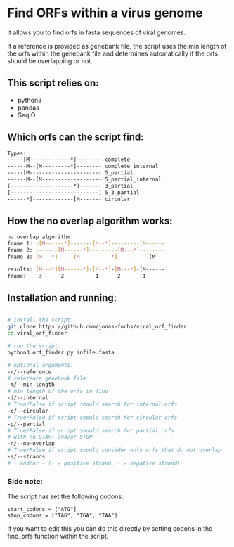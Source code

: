 # Find ORFs within a virus genome
It allows you to find orfs in fasta sequences of viral genomes.

If a reference is provided as genebank file, the script uses the min length of the orfs within the genebank file and determines automatically if the orfs should be overlapping or not.

## This script relies on:
* python3
* pandas
* SeqIO


## Which orfs can the script find:

```bash
Types:  
-----[M-------------*]-------- complete  
------M--[M---------*]-------- complete_internal  
-----[M----------------------- 5_partial  
------M--[M------------------- 5_partial_internal  
[--------------------*]------- 3_partial  
[----------------------------] 5_3_partial  
------*]-------------[M------- circular  
```

## How the no overlap algorithm works:

```bash
no overlap algorithm:  
frame 1: -[M------*]-------[M--*]---------[M------
frame 2: -------[M------*]---------[M---*]--------  
frame 3: [M---*]-----[M----------*]----------[M---  

results: [M---*][M------*]-[M--*]-[M---*]-[M------  
frame:    3      2          1      2       1  
```

## Installation and running:  

```bash

# install the script:
git clone https://github.com/jonas-fuchs/viral_orf_finder
cd viral_orf_finder

# run the script:
python3 orf_finder.py infile.fasta

# optional arguments:
-r/--reference
# reference genebank file
-m/--min-length
# min length of the orfs to find
-i/--internal
# True/False if script should search for internal orfs
-c/--circular
# True/False if script should search for circular orfs
-p/--partial
# True/False if script should search for partial orfs
# with no START and/or STOP
-n/--no-overlap
# True/False if script should consider only orfs that do not overlap
-s/--strands
# + and/or - (+ = positive strand, - = negative strand)
```

### Side note:

The script has set the following codons:

```python3
start_codons = ["ATG"]
stop_codons = ["TAG", "TGA", "TAA"]
```

If you want to edit this you can do this directly by setting codons in the find_orfs function within the script.
